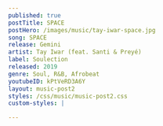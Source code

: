 ```yaml
---
published: true
postTitle: SPACE
postHero: /images/music/tay-iwar-space.jpg
song: SPACE
release: Gemini
artist: Tay Iwar (feat. Santi & Preyé)
label: Soulection
released: 2019
genre: Soul, R&B, Afrobeat
youtubeID: kPtVeRD3A6Y
layout: music-post2
styles: /css/music/music-post2.css
custom-styles: |

---
```


